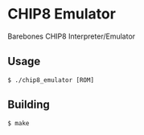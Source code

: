 # CHIP8 Emulator
Barebones CHIP8 Interpreter/Emulator

## Usage
`$ ./chip8_emulator [ROM]` 

## Building
`$ make`
